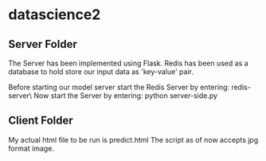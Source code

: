 # datascience2

## Server Folder
The Server has been implemented using Flask.
Redis has been used as a database to hold store our input data as 'key-value' pair.

Before starting our model server start the Redis Server by entering: redis-server\\
Now start the Server by entering: python server-side.py

## Client Folder
My actual html file to be run is predict.html
The script as of now accepts jpg format image.
